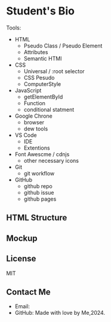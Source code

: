 # Student's Bio
Tools:
- HTML
    - Pseudo Class / Pseudo Element
    - Attributes
    - Semantic HTMl
- CSS
    - Universal / :root selector
    - CSS Pesudo
    - ComputerStyle
- JavaScript
    - getElementById
    - Function
    - conditional statment
- Google Chrone
    - browser
    - dew tools
- VS Code
    - IDE
    - Extentions
- Font Awescme / cdnjs
    - other necessary icons
- Git
    - git workflow
- GitHub
    - github repo
    - github issue
    - github pages
## HTML Structure
## Mockup
## License
MIT
## Contact Me
  - Email:
  - GitHub:
Made with love by Me,2024.










